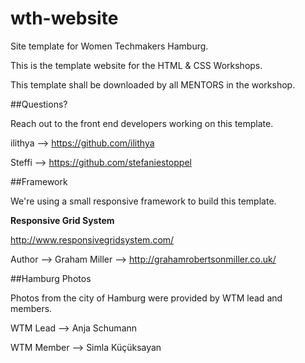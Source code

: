 # wth-website
Site template for Women Techmakers Hamburg.

This is the template website for the HTML & CSS Workshops.

This template shall be downloaded by all MENTORS in the workshop.

##Questions?

Reach out to the front end developers working on this template.

ilithya --> https://github.com/ilithya

Steffi --> https://github.com/stefaniestoppel

##Framework

We're using a small responsive framework to build this template.

**Responsive Grid System**

http://www.responsivegridsystem.com/

Author --> Graham Miller --> http://grahamrobertsonmiller.co.uk/ 

##Hamburg Photos

Photos from the city of Hamburg were provided by WTM lead and members.

WTM Lead --> Anja Schumann

WTM Member --> Simla K&uuml;&ccedil;&uuml;ksayan
